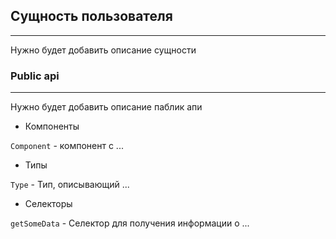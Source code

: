 ## Сущность пользователя
___
Нужно будет добавить описание сущности

### Public api
___
Нужно будет добавить описание паблик апи
- Компоненты

`Component` - компонент с ...

- Типы

`Type` - Тип, описывающий ...

- Селекторы

`getSomeData` - Селектор для получения информации о ...
